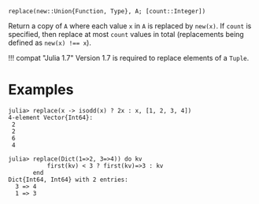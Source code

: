 ```
replace(new::Union{Function, Type}, A; [count::Integer])
```

Return a copy of `A` where each value `x` in `A` is replaced by `new(x)`. If `count` is specified, then replace at most `count` values in total (replacements being defined as `new(x) !== x`).

!!! compat "Julia 1.7"
    Version 1.7 is required to replace elements of a `Tuple`.


# Examples

```jldoctest
julia> replace(x -> isodd(x) ? 2x : x, [1, 2, 3, 4])
4-element Vector{Int64}:
 2
 2
 6
 4

julia> replace(Dict(1=>2, 3=>4)) do kv
           first(kv) < 3 ? first(kv)=>3 : kv
       end
Dict{Int64, Int64} with 2 entries:
  3 => 4
  1 => 3
```
